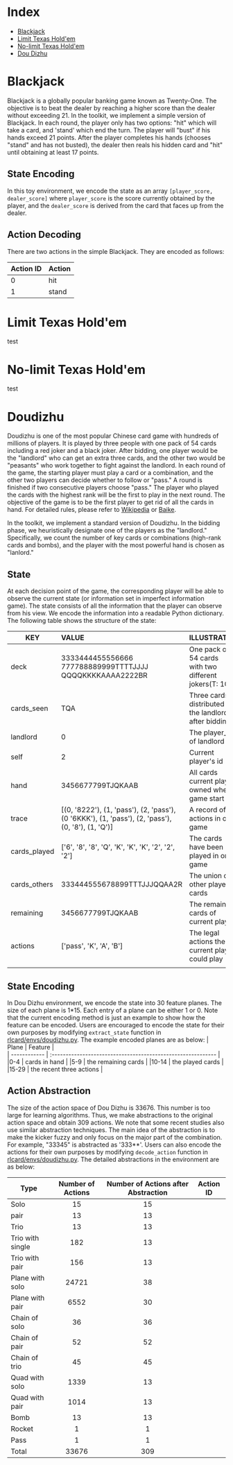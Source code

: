 # Index
* [Blackjack](docs/games.md#blackjack)
* [Limit Texas Hold'em](docs/games.md#limit-texas-holdem)
* [No-limit Texas Hold'em](docs/games.md#no-limit-texas-holdem)
* [Dou Dizhu](docs/games.md#dou-dizhu)
# Blackjack
Blackjack is a globally popular banking game known as Twenty-One. The objective is to beat the dealer by reaching a higher score than the dealer without exceeding 21. In the toolkit, we implement a simple version of Blackjack. In each round, the player only has two options: "hit" which will take a card, and 'stand' which end the turn. The player will "bust" if his hands exceed 21 points. After the player completes his hands (chooses "stand" and has not busted), the dealer then reals his hidden card and "hit" until obtaining at least 17 points.
## State Encoding
In this toy environment, we encode the state as an array `[player_score, dealer_score]` where `player_score` is the score currently obtained by the player, and the `dealer_score` is derived from the card that faces up from the dealer.
## Action Decoding
There are two actions in the simple Blackjack. They are encoded as follows:

| Action ID                     | Action  |
| ------------------------ |:--------------|
| 0 | hit |
| 1 | stand |

# Limit Texas Hold'em
test
# No-limit Texas Hold'em
test
# Doudizhu

Doudizhu is one of the most popular Chinese card game with hundreds of millions of players. It is played by three people with one pack of 54 cards including a red joker and a black joker. After bidding, one player would be the "landlord" who can get an extra three cards, and the other two would be "peasants" who work together to fight against the landlord. In each round of the game, the starting player must play a card or a combination, and the other two players can decide whether to follow or "pass." A round is finished if two consecutive players choose "pass." The player who played the cards with the highest rank will be the first to play in the next round. The objective of the game is to be the first player to get rid of all the cards in hand. For detailed rules, please refer to [Wikipedia](https://en.wikipedia.org/wiki/Dou_dizhu) or  [Baike](https://baike.baidu.com/item/%E6%96%97%E5%9C%B0%E4%B8%BB/177997?fr=aladdin).

In the toolkit, we implement a standard version of Doudizhu. In the bidding phase, we heuristically designate one of the players as the "landlord." Specifically, we count the number of key cards or combinations (high-rank cards and bombs), and the player with the most powerful hand is chosen as "lanlord."

## State
At each decision point of the game, the corresponding player will be able to observe the current state (or information set in imperfect information game). The state consists of all the information that the player can observe from his view. We encode the information into a readable Python dictionary. The following table shows the structure of the state:

| KEY          |                            VALUE                             |                       ILLUSTRATION                       |
| ------------ | :----------------------------------------------------------- | -------------------------------------------------------- |
| deck         | 3333444455556666<br>777788889999TTTTJJJJ<br>QQQQKKKKAAAA2222BR | One pack of 54 cards<br>with two different jokers(T: 10) |
| cards_seen   |                             TQA                              |  Three cards distributed to the landlord after bidding   |
| landlord     |                              0                               |                The player_id of landlord                 |
| self         |                              2                               |                   Current player's id                    |
| hand         |                      3456677799TJQKAAB                       |     All cards current player owned when a game start     |
| trace        | [(0, '8222'), (1, 'pass'), (2, 'pass'), (0 '6KKK'), (1, 'pass'), (2, 'pass'), (0, '8'), (1, 'Q')] |             A record of  actions in one game             |
| cards_played |      ['6', '8', '8', 'Q', 'K', 'K', 'K', '2', '2', '2']      |          The cards have been played in one game          |
| cards_others |                 333444555678899TTTJJJQQAA2R                  |            The union of other player's cards             |
| remaining    |                      3456677799TJQKAAB                       |          The remaining cards of current player           |
| actions      |                   ['pass', 'K', 'A', 'B']                    |     The legal actions the current player could play      |
|              |                                                              |                                                          |

## State Encoding
In Dou Dizhu environment, we encode the state into 30 feature planes. The size of each plane is 1*15. Each entry of a plane can be either 1 or 0. Note that the current encoding method is just an example to show how the feature can be encoded. Users are encouraged to encode the state for their own purposes by modifying `extract_state` function in [rlcard/envs/doudizhu.py](rlcard/envs/doudizhu.py). The example encoded planes are as below:
| Plane          |                            Feature                            |          
| ------------ | :----------------------------------------------------------- |
|0-4         | cards in hand |
|5-9         | the remaining cards |
|10-14         | the played cards |
|15-29         | the recent three actions |

## Action Abstraction

The size of the action space of Dou Dizhu is 33676. This number is too large for learning algorithms. Thus, we make abstractions to the original action space and obtain 309 actions. We note that some recent studies also use similar abstraction techniques. The main idea of the abstraction is to make the kicker fuzzy and only focus on the major part of the combination. For example, "33345" is abstracted as '333**'. Users can also encode the actions for their own purposes by modifying `decode_action` function in [rlcard/envs/doudizhu.py](rlcard/envs/doudizhu.py). The detailed abstractions in the environment are as below:

| Type             | Number of Actions | Number of Actions after Abstraction | Action ID
| ---------------- | :---------------: | :---------------: | :---------------: | 
| Solo             |        15         |        15         | 
| pair             |        13         |        13         |
| Trio             |        13         |        13         |
| Trio with single |        182        |        13         |
| Trio with pair   |        156        |        13         |
| Plane with solo  |       24721       |        38         |
| Plane with pair  |       6552        |        30         |
| Chain of solo    |        36         |        36         |
| Chain of pair    |        52         |        52         |
| Chain of trio    |        45         |        45         |
| Quad with solo   |       1339        |        13         |
| Quad with pair   |       1014        |        13         |
| Bomb             |        13         |        13         |
| Rocket           |         1         |         1         |
| Pass             |         1         |         1         |
| Total            |       33676       |        309        |